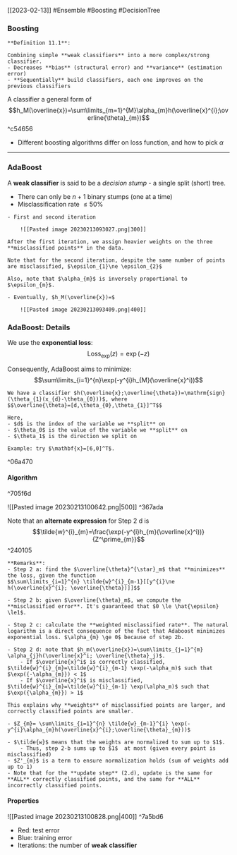 [[2023-02-13]] #Ensemble #Boosting #DecisionTree 

### Boosting

```ad-important
**Definition 11.1**:

Combining simple **weak classifiers** into a more complex/strong classifier.
- Decreases **bias** (structural error) and **variance** (estimation error)
- **Sequentially** build classifiers, each one improves on the previous classifiers
```

A classifier a general form of
$$h_M(\overline{x})=\sum\limits_{m=1}^{M}\alpha_{m}h(\overline{x}^{i};\overline{\theta}_{m})$$ ^c54656

- Different boosting algorithms differ on loss function, and how to pick $\alpha$

---

### AdaBoost
A **weak classifier** is said to be a *decision stump* - a single split (short) tree.
- There can only be $n+1$ binary stumps (one at a time)
- Misclassification rate $\le 50\%$

```ad-example
- First and second iteration

	![[Pasted image 20230213093027.png|300]]

After the first iteration, we assign heavier weights on the three **misclassified points** in the data.

Note that for the second iteration, despite the same number of points are misclassified, $\epsilon_{1}\ne \epsilon_{2}$

Also, note that $\alpha_{m}$ is inversely proportional to $\epsilon_{m}$.

- Eventually, $h_M(\overline{x})=$

	![[Pasted image 20230213093409.png|400]]

```

### AdaBoost: Details
We use the **exponential loss**:
$$\mathrm{Loss}_{\mathrm{exp}}(z)=\exp(-z)$$

Consequently, AdaBoost aims to minimize:
$$\sum\limits_{i=1}^{n}\exp(-y^{i}h_{M}(\overline{x}^i))$$

```ad-example
We have a classifier $h(\overline{x};\overline{\theta})=\mathrm{sign}(\theta_{1}(x_{d}-\theta_{0}))$, where
$$\overline{\theta}=[d,\theta_{0},\theta_{1}]^T$$

Here,
- $d$ is the index of the variable we **split** on
- $\theta_0$ is the value of the variable we **split** on
- $\theta_1$ is the direction we split on

Example: try $\mathbf{x}=[6,0]^T$.

```

^06a470


#### Algorithm

^705f6d

![[Pasted image 20230213100642.png|500]] ^367ada

Note that an **alternate expression** for Step 2 d is
$$\tilde{w}^{i}_{m}=\frac{\exp(-y^{i}h_{m}(\overline{x}^i))}{Z^\prime_{m}}$$ ^240105

```ad-note
**Remarks**:
- Step 2 a: find the $\overline{\theta}^{\star}_m$ that **minimizes** the loss, given the function
$$\sum\limits_{i=1}^{n} \tilde{w}^{i}_{m-1}[[y^{i}\ne h(\overline{x}^{i}; \overline{\theta})]]$$

- Step 2 b: given $\overline{\theta}_m$, we compute the **misclassified error**. It's guaranteed that $0 \le \hat{\epsilon} \le1$.

- Step 2 c: calculate the **weighted misclassified rate**. The natural logarithm is a direct consequence of the fact that Adaboost minimizes exponential loss. $\alpha_{m} \ge 0$ because of step 2b.

- Step 2 d: note that $h_m(\overline{x})=\sum\limits_{j=1}^{m} \alpha_{j}h(\overline{x}^i; \overline{\theta}_j)$.
	- If $\overline{x}^i$ is correctly classified, $\tilde{w}^{i}_{m}=\tilde{w}^{i}_{m-1} \exp(-\alpha_m)$ such that $\exp({-\alpha_{m}}) < 1$
	- If $\overline{x}^i$ is misclassified, $\tilde{w}^{i}_{m}=\tilde{w}^{i}_{m-1} \exp(\alpha_m)$ such that $\exp({\alpha_{m}}) > 1$

This explains why **weights** of misclassified points are larger, and correctly classified points are smaller.

- $Z_{m}= \sum\limits_{i=1}^{n} \tilde{w}_{m-1}^{i} \exp(-y^{i}\alpha_{m}h(\overline{x}^{i};\overline{\theta}_{m}))$
```

```ad-important
- $\tilde{w}$ means that the weights are normalized to sum up to $1$. 
	- Thus, step 2-b sums up to $1$  at most (given every point is misclassified)
- $Z'_{m}$ is a term to ensure normalization holds (sum of weights add up to 1)
- Note that for the **update step** (2.d), update is the same for **ALL** correctly classified points, and the same for **ALL** incorrectly classified points.
```

#### Properties
![[Pasted image 20230213100828.png|400]] ^7a5bd6

- Red: test error
- Blue: training error
- Iterations: the number of **weak classifier**